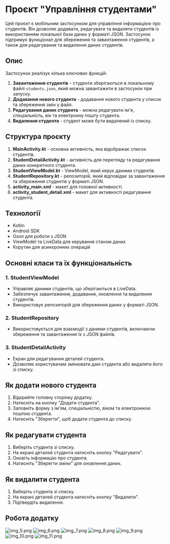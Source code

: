 # Проєкт "Управління студентами"

Цей проєкт є мобільним застосунком для управління інформацією про студентів. Він дозволяє додавати, редагувати та видаляти студентів із використанням локальної бази даних у форматі JSON. Застосунок підтримує функціонал для збереження та завантаження студентів, а також для редагування та видалення даних студентів.

## Опис

Застосунок реалізує кілька ключових функцій:
1. **Завантаження студентів** - студенти зберігаються в локальному файлі `students.json`, який можна завантажити в застосунок при запуску.
2. **Додавання нового студента** - додавання нового студента у список та збереження змін у файл.
3. **Редагування даних студента** - можна редагувати ім'я, спеціальність, вік та електронну пошту студента.
4. **Видалення студента** - студент може бути видалений із списку.

## Структура проєкту

1. **MainActivity.kt** - основна активність, яка відображає список студентів.
2. **StudentDetailActivity.kt** - активність для перегляду та редагування даних конкретного студента.
3. **StudentViewModel.kt** - ViewModel, який керує даними студентів.
4. **StudentRepository.kt** - репозиторій, який відповідає за завантаження та збереження студентів у форматі JSON.
5. **activity_main.xml** - макет для головної активності.
6. **activity_student_detail.xml** - макет для активності редагування студента.

## Технології

- Kotlin
- Android SDK
- Gson для роботи з JSON
- ViewModel та LiveData для керування станом даних
- Корутин для асинхронних операцій

## Основні класи та їх функціональність

### 1. **StudentViewModel**

- Управляє даними студентів, що зберігаються в LiveData.
- Забезпечує завантаження, додавання, оновлення та видалення студентів.
- Використовує репозиторій для збереження даних у форматі JSON.

### 2. **StudentRepository**

- Використовується для взаємодії з даними студентів, включаючи збереження та завантаження їх з JSON файлів.

### 3. **StudentDetailActivity**

- Екран для редагування деталей студента.
- Дозволяє користувачам змінювати дані студента або видаляти його зі списку.
## Як додати нового студента

1. Відкрийте головну сторінку додатку.
2. Натисніть на кнопку "Додати студента".
3. Заповніть форму з ім'ям, спеціальністю, віком та електронною поштою студента.
4. Натисніть "Зберегти", щоб додати студента до списку.

## Як редагувати студента

1. Виберіть студента зі списку.
2. На екрані деталей студента натисніть кнопку "Редагувати".
3. Оновіть інформацію про студента.
4. Натисніть "Зберегти зміни" для оновлення даних.

## Як видалити студента

1. Виберіть студента зі списку.
2. На екрані деталей студента натисніть кнопку "Видалити".
3. Підтвердіть видалення.
## Робота додатку

![img_5.png](img_5.png)
![img_6.png](img_6.png)
![img_7.png](img_7.png)
![img_8.png](img_8.png)
![img_9.png](img_9.png)
![img_10.png](img_10.png)
![img_11.png](img_11.png)